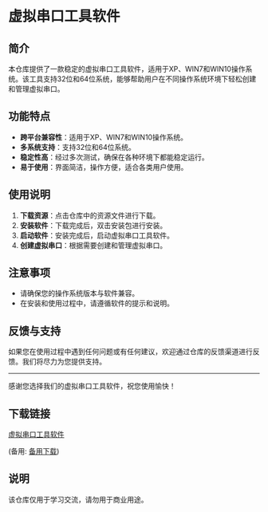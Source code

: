 # 虚拟串口工具软件

## 简介

本仓库提供了一款稳定的虚拟串口工具软件，适用于XP、WIN7和WIN10操作系统。该工具支持32位和64位系统，能够帮助用户在不同操作系统环境下轻松创建和管理虚拟串口。

## 功能特点

- **跨平台兼容性**：适用于XP、WIN7和WIN10操作系统。
- **多系统支持**：支持32位和64位系统。
- **稳定性高**：经过多次测试，确保在各种环境下都能稳定运行。
- **易于使用**：界面简洁，操作方便，适合各类用户使用。

## 使用说明

1. **下载资源**：点击仓库中的资源文件进行下载。
2. **安装软件**：下载完成后，双击安装包进行安装。
3. **启动软件**：安装完成后，启动虚拟串口工具软件。
4. **创建虚拟串口**：根据需要创建和管理虚拟串口。

## 注意事项

- 请确保您的操作系统版本与软件兼容。
- 在安装和使用过程中，请遵循软件的提示和说明。

## 反馈与支持

如果您在使用过程中遇到任何问题或有任何建议，欢迎通过仓库的反馈渠道进行反馈。我们将尽力为您提供支持。

---

感谢您选择我们的虚拟串口工具软件，祝您使用愉快！

## 下载链接
[虚拟串口工具软件](https://pan.quark.cn/s/1d33e8904ff1) 

(备用: [备用下载](https://pan.baidu.com/s/1uF9diD-SeAfyDkDJ7EZsWQ?pwd=1234))

## 说明

该仓库仅用于学习交流，请勿用于商业用途。
